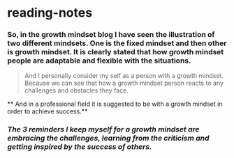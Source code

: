 # reading-notes

### **So, in the growth mindset blog I have seen the illustration of two different mindsets. One is the fixed mindset and then other is growth mindset. It is clearly stated that how growth mindset people are adaptable and flexible with the situations.** 
> And I personally consider my self as a person with a growth mindset. Because we can see that how a growth mindset person reacts to any challenges and obstacles they face. 

** And in a professional field it is suggested to be with a growth mindset in order to achieve success.**

### _The 3 reminders I keep myself for a growth mindset are embracing the challenges, learning from the criticism and getting inspired by the success of others._


